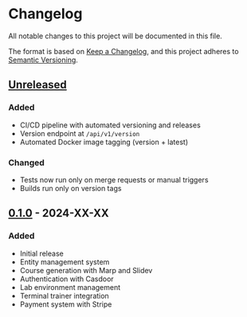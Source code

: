 # Changelog

All notable changes to this project will be documented in this file.

The format is based on [Keep a Changelog](https://keepachangelog.com/en/1.0.0/),
and this project adheres to [Semantic Versioning](https://semver.org/spec/v2.0.0.html).

## [Unreleased]

### Added
- CI/CD pipeline with automated versioning and releases
- Version endpoint at `/api/v1/version`
- Automated Docker image tagging (version + latest)

### Changed
- Tests now run only on merge requests or manual triggers
- Builds run only on version tags

## [0.1.0] - 2024-XX-XX

### Added
- Initial release
- Entity management system
- Course generation with Marp and Slidev
- Authentication with Casdoor
- Lab environment management
- Terminal trainer integration
- Payment system with Stripe

[unreleased]: https://gitlab.com/your-org/ocf-core/compare/v0.1.0...HEAD
[0.1.0]: https://gitlab.com/your-org/ocf-core/releases/tag/v0.1.0
